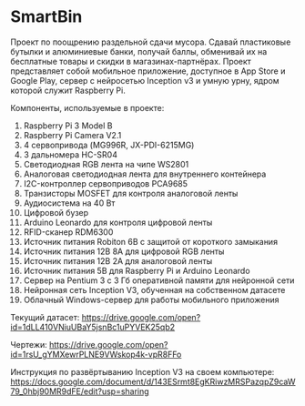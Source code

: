 # SmartBin
Проект по поощрению раздельной сдачи мусора. Сдавай пластиковые бутылки и алюминиевые банки, получай баллы, обменивай их на бесплатные товары и скидки в магазинах-партнёрах. Проект представляет собой мобильное приложение, доступное в App Store и Google Play, сервер с нейросетью Inception v3 и умную урну, ядром которой служит Raspberry Pi.

Компоненты, используемые в проекте:
1. Raspberry Pi 3 Model B
2. Raspberry Pi Camera V2.1
3. 4 сервопривода (MG996R, JX-PDI-6215MG)
4. 3 дальномера HC-SR04
5. Светодиодная RGB лента на чипе WS2801
6. Аналоговая светодиодная лента для внутреннего контейнера
7. I2C-контроллер сервоприводов PCA9685
8. Транзисторы MOSFET для контроля аналоговой ленты
9. Аудиосистема на 40 Вт
10. Цифровой бузер
11. Arduino Leonardo для контроля цифровой ленты
12. RFID-сканер RDM6300
13. Источник питания Robiton 6В с защитой от короткого замыкания
14. Источник питания 12В 8А для цифровой RGB ленты
15. Источник питания 12В 2А для аналоговой ленты
16. Источник питания 5В для Raspberry Pi и Arduino Leonardo
17. Сервер на Pentium 3 c 3 Гб оперативной памяти для нейронной сети
18. Нейронная сеть Inception V3, обученная на собственном датасете
19. Облачный Windows-сервер для работы мобильного приложения

Текущий датасет: https://drive.google.com/open?id=1dLL410VNiuUBaY5jsnBc1uPYVEK25qb2

Чертежи: https://drive.google.com/open?id=1rsU_gYMXewrPLNE9VWskop4k-vpR8FFo

Инструкция по развёртыванию Inception V3 на своем компьютере: https://docs.google.com/document/d/143ESrmt8EgKRiwzMRSPazqpZ9caW79_0hbj90MR9dFE/edit?usp=sharing
